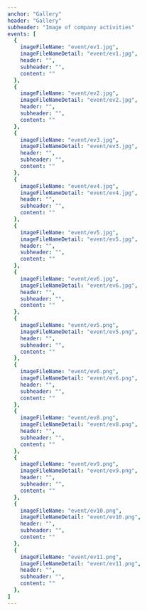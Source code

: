 ```yaml
---
anchor: "Gallery"
header: "Gallery"
subheader: "Image of company activities"
events: [
  {
    imageFileName: "event/ev1.jpg",
    imageFileNameDetail: "event/ev1.jpg",
    header: "",
    subheader: "",
    content: ""
  },
  {
    imageFileName: "event/ev2.jpg",
    imageFileNameDetail: "event/ev2.jpg",
    header: "",
    subheader: "",
    content: ""
  },
  {
    imageFileName: "event/ev3.jpg",
    imageFileNameDetail: "event/ev3.jpg",
    header: "",
    subheader: "",
    content: ""
  },
  {
    imageFileName: "event/ev4.jpg",
    imageFileNameDetail: "event/ev4.jpg",
    header: "",
    subheader: "",
    content: ""
  },
  {
    imageFileName: "event/ev5.jpg",
    imageFileNameDetail: "event/ev5.jpg",
    header: "",
    subheader: "",
    content: ""
  },
  {
    imageFileName: "event/ev6.jpg",
    imageFileNameDetail: "event/ev6.jpg",
    header: "",
    subheader: "",
    content: ""
  },
  {
    imageFileName: "event/ev5.png",
    imageFileNameDetail: "event/ev5.png",
    header: "",
    subheader: "",
    content: ""
  },
  {
    imageFileName: "event/ev6.png",
    imageFileNameDetail: "event/ev6.png",
    header: "",
    subheader: "",
    content: ""
  },
  {
    imageFileName: "event/ev8.png",
    imageFileNameDetail: "event/ev8.png",
    header: "",
    subheader: "",
    content: ""
  },
  {
    imageFileName: "event/ev9.png",
    imageFileNameDetail: "event/ev9.png",
    header: "",
    subheader: "",
    content: ""
  },
  {
    imageFileName: "event/ev10.png",
    imageFileNameDetail: "event/ev10.png",
    header: "",
    subheader: "",
    content: ""
  },
  {
    imageFileName: "event/ev11.png",
    imageFileNameDetail: "event/ev11.png",
    header: "",
    subheader: "",
    content: ""
  },
]
---
```


